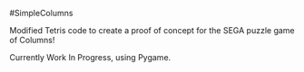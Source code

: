 #SimpleColumns

Modified Tetris code to create a proof of concept for the SEGA puzzle game of Columns!

Currently Work In Progress, using Pygame.